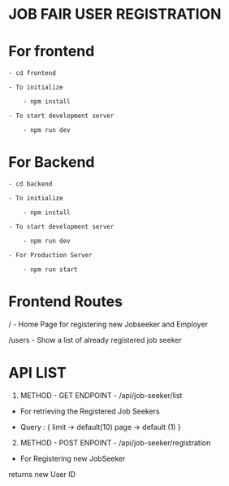 # JOB FAIR USER REGISTRATION

# For frontend
    - cd frontend

    - To initialize

        - npm install

    - To start development server 

        - npm run dev

# For Backend
    - cd backend

    - To initialize

        - npm install

    - To start development server 

        - npm run dev
    
    - For Production Server

        - npm run start


# Frontend Routes

/ - Home Page for registering new Jobseeker and Employer

/users - Show a list of already registered job seeker


# API LIST
1) METHOD - GET
ENDPOINT - /api/job-seeker/list 
- For retrieving the Registered Job Seekers 

- Query : {
    limit -> default(10)
    page -> default (1)
}

2) METHOD - POST 
ENPOINT - /api/job-seeker/registration
- For Registering new JobSeeker

returns new User ID


